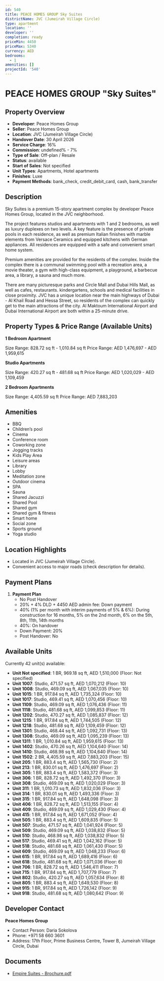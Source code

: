 ```yaml
---
id: 540
title: PEACE HOMES GROUP Sky Suites
districtName: JVC (Jumeirah Village Circle)
type: apartment
location: ''
developer: ''
completion: ready
priceMin: 4450
priceMax: 5340
currency: AED
bedrooms:
  - 1
amenities: []
projectId: '540'
---
```


# PEACE HOMES GROUP "Sky Suites"

## Property Overview
- **Developer**: Peace Homes Group
- **Seller**: Peace Homes Group
- **Location**: JVC (Jumeirah Village Circle)
- **Handover Date**: 30 April 2026
- **Service Charge**: 16%
- **Commission**: undefined% - 7%
- **Type of Sale**: Off-plan / Resale
- **Status**: available
- **Start of Sales**: Not specified
- **Unit Types**: Apartments, Hotel apartments
- **Finishes**: Luxe
- **Payment Methods**: bank_check, credit_debit_card, cash, bank_transfer

## Description
Sky Suites is a premium 15-story apartment complex by developer Peace Homes Group, located in the JVC neighborhood.

The project features studios and apartments with 1 and 2 bedrooms, as well as luxury duplexes on two levels. A key feature is the presence of private pools in each residence, as well as premium Italian finishes with marble elements from Versace Ceramics and equipped kitchens with German appliances. All residences are equipped with a safe and convenient smart home system.

Premium amenities are provided for the residents of the complex. Inside the complex there is a communal swimming pool with a recreation area, a movie theater, a gym with high-class equipment, a playground, a barbecue area, a library, a sauna and much more.

There are many picturesque parks and Circle Mall and Dubai Hills Mall, as well as cafes, restaurants. kindergartens, schools and medical facilities in close proximity. JVC has a unique location near the main highways of Dubai - Al Khail Road and Hessa Street, so residents of the complex can quickly get to the main attractions of the city. Al Maktoum International Airport and Dubai International Airport are both within a 25-minute drive.

## Property Types & Price Range (Available Units)
**1 Bedroom Apartment**

Size Range: 828.72 sq ft - 1,010.84 sq ft
Price Range: AED 1,476,697 - AED 1,959,615

**Studio Apartments**

Size Range: 420.27 sq ft - 481.68 sq ft
Price Range: AED 1,020,029 - AED 1,109,459

**2 Bedroom Apartments**

Size Range: 4,405.59 sq ft
Price Range: AED 7,883,203

## Amenities
- BBQ
- Children’s pool
- Cinema
- Conference room
- Coworking zone
- Jogging tracks
- Kids Play Area
- Leisure areas
- Library
- Lobby
- Meditation zone
- Outdoor cinema
- SPA
- Sauna
- Shared Jacuzzi
- Shared Pool
- Shared gym
- Shared gym & fitness
- Smart home
- Social zone
- Sports ground
- Yoga studio

## Location Highlights
- Located in JVC (Jumeirah Village Circle).
- Convenient access to major roads (check description for details).

## Payment Plans
1. **Payment Plan**
   - No Post Handover
   - 20% + 4% DLD + 4450 AED admin fee: Down payment
   - 40% (1% per month with interim payments of 5% & 6%): During construction for 16 months, 5% on the 2nd month, 6% on the 5th, 8th, 11th, 14th months
   - 40%: On handover
   - Down Payment: 20%
   - Post Handover: No

## Available Units
Currently 42 unit(s) available:
- **Unit Not specified**: 1 BR, 969.18 sq ft, AED 1,510,000 (Floor: Not specified)
- **Unit 1007**: Studio, 471.57 sq ft, AED 1,070,212 (Floor: 10)
- **Unit 1008**: Studio, 469.09 sq ft, AED 1,067,035 (Floor: 10)
- **Unit 1015**: 1 BR, 917.84 sq ft, AED 1,735,324 (Floor: 10)
- **Unit 1017**: Studio, 469.41 sq ft, AED 1,070,456 (Floor: 10)
- **Unit 1109**: Studio, 469.09 sq ft, AED 1,076,436 (Floor: 11)
- **Unit 1118**: Studio, 481.68 sq ft, AED 1,099,853 (Floor: 11)
- **Unit 1202**: Studio, 470.27 sq ft, AED 1,085,837 (Floor: 12)
- **Unit 1215**: 1 BR, 917.84 sq ft, AED 1,744,505 (Floor: 12)
- **Unit 1218**: Studio, 481.68 sq ft, AED 1,109,459 (Floor: 12)
- **Unit 1301**: Studio, 468.44 sq ft, AED 1,092,731 (Floor: 13)
- **Unit 1308**: Studio, 469.09 sq ft, AED 1,095,239 (Floor: 13)
- **Unit 1311**: 1 BR, 1,010.84 sq ft, AED 1,959,615 (Floor: 13)
- **Unit 1402**: Studio, 470.26 sq ft, AED 1,104,640 (Floor: 14)
- **Unit 1410**: Studio, 468.98 sq ft, AED 1,104,640 (Floor: 14)
- **Unit 1502**: 2 BR, 4,405.59 sq ft, AED 7,883,203 (Floor: 15)
- **Unit 205**: 1 BR, 883.4 sq ft, AED 1,565,730 (Floor: 2)
- **Unit 213**: 1 BR, 830.01 sq ft, AED 1,476,697 (Floor: 2)
- **Unit 305**: 1 BR, 883.4 sq ft, AED 1,583,372 (Floor: 3)
- **Unit 306**: 1 BR, 828.72 sq ft, AED 1,492,370 (Floor: 3)
- **Unit 308**: Studio, 469.09 sq ft, AED 1,020,029 (Floor: 3)
- **Unit 311**: 1 BR, 1,010.73 sq ft, AED 1,832,036 (Floor: 3)
- **Unit 314**: 1 BR, 830.01 sq ft, AED 1,493,336 (Floor: 3)
- **Unit 315**: 1 BR, 917.84 sq ft, AED 1,648,098 (Floor: 3)
- **Unit 406**: 1 BR, 828.72 sq ft, AED 1,513,155 (Floor: 4)
- **Unit 409**: Studio, 469.09 sq ft, AED 1,029,430 (Floor: 4)
- **Unit 415**: 1 BR, 917.84 sq ft, AED 1,671,052 (Floor: 4)
- **Unit 505**: 1 BR, 883.4 sq ft, AED 1,609,835 (Floor: 5)
- **Unit 507**: Studio, 471.57 sq ft, AED 1,041,924 (Floor: 5)
- **Unit 509**: Studio, 469.09 sq ft, AED 1,038,832 (Floor: 5)
- **Unit 510**: Studio, 468.98 sq ft, AED 1,038,832 (Floor: 5)
- **Unit 517**: Studio, 469.41 sq ft, AED 1,042,162 (Floor: 5)
- **Unit 518**: Studio, 481.68 sq ft, AED 1,061,430 (Floor: 5)
- **Unit 609**: Studio, 469.09 sq ft, AED 1,048,233 (Floor: 6)
- **Unit 615**: 1 BR, 917.84 sq ft, AED 1,689,416 (Floor: 6)
- **Unit 618**: Studio, 481.68 sq ft, AED 1,071,036 (Floor: 6)
- **Unit 706**: 1 BR, 828.72 sq ft, AED 1,546,411 (Floor: 7)
- **Unit 715**: 1 BR, 917.84 sq ft, AED 1,707,779 (Floor: 7)
- **Unit 802**: Studio, 420.27 sq ft, AED 1,057,634 (Floor: 8)
- **Unit 805**: 1 BR, 883.4 sq ft, AED 1,649,530 (Floor: 8)
- **Unit 915**: 1 BR, 917.84 sq ft, AED 1,726,142 (Floor: 9)
- **Unit 918**: Studio, 481.68 sq ft, AED 1,080,642 (Floor: 9)

## Developer Contact
**Peace Homes Group**
- Contact Person: Daria Sokolova
- Phone: +971 58 660 3601
- Address: 17th Floor, Prime Business Centre, Tower B, Jumeirah Village Circle, Dubai

## Documents
- [Empire Suites - Brochure.pdf](https://cdn.geniemap.net/2023/11/02/f4h4gKUa52vSjOzfaIfmQXod4yntIzO2dSNaUBAy.pdf)
